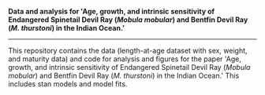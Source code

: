**Data and analysis for 'Age, growth, and intrinsic sensitivity of Endangered Spinetail Devil Ray (*Mobula mobular*) and Bentfin Devil Ray (*M. thurstoni*) in the Indian Ocean.'**

------------------------------------------------------

This repository contains the data (length-at-age dataset with sex, weight, and maturity data) and code for analysis and figures for the paper 'Age, growth, and intrinsic sensitivity of Endangered Spinetail Devil Ray (*Mobula mobular*) and Bentfin Devil Ray (*M. thurstoni*) in the Indian Ocean.' This includes stan models and model fits.
